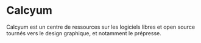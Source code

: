 # Calcyum

Calcyum est un centre de ressources sur les logiciels libres et open source tournés vers le design graphique, et notamment le prépresse.
